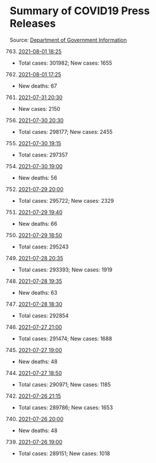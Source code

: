 # Summary of COVID19 Press Releases
Source: [Department of Government Information](https://www.dgi.gov.lk/news/press-releases-sri-lanka/covid-19-documents)




763. [2021-08-01 18:25](./nopdf.dgigovlk.ref763.md)
  * Total cases: 301982; New cases: 1655
762. [2021-08-01 17:25](./nopdf.dgigovlk.ref762.md)
  * New deaths: 67
761. [2021-07-31 20:30](./nopdf.dgigovlk.ref761.md)
  * New cases: 2150
756. [2021-07-30 20:30](./nopdf.dgigovlk.ref756.md)
  * Total cases: 298177; New cases: 2455
755. [2021-07-30 19:15](./nopdf.dgigovlk.ref755.md)
  * Total cases: 297357
754. [2021-07-30 19:00](./nopdf.dgigovlk.ref754.md)
  * New deaths: 56
752. [2021-07-29 20:00](./nopdf.dgigovlk.ref752.md)
  * Total cases: 295722; New cases: 2329
751. [2021-07-29 19:40](./nopdf.dgigovlk.ref751.md)
  * New deaths: 66
750. [2021-07-29 18:50](./nopdf.dgigovlk.ref750.md)
  * Total cases: 295243
749. [2021-07-28 20:35](./nopdf.dgigovlk.ref749.md)
  * Total cases: 293393; New cases: 1919
748. [2021-07-28 19:35](./nopdf.dgigovlk.ref748.md)
  * New deaths: 63
747. [2021-07-28 18:30](./nopdf.dgigovlk.ref747.md)
  * Total cases: 292854
746. [2021-07-27 21:00](./nopdf.dgigovlk.ref746.md)
  * Total cases: 291474; New cases: 1688
745. [2021-07-27 19:00](./nopdf.dgigovlk.ref745.md)
  * New deaths: 48
744. [2021-07-27 18:50](./nopdf.dgigovlk.ref744.md)
  * Total cases: 290971; New cases: 1185
742. [2021-07-26 21:15](./nopdf.dgigovlk.ref742.md)
  * Total cases: 289786; New cases: 1653
740. [2021-07-26 20:00](./nopdf.dgigovlk.ref740.md)
  * New deaths: 48
739. [2021-07-26 19:00](./nopdf.dgigovlk.ref739.md)
  * Total cases: 289151; New cases: 1018
